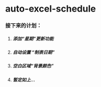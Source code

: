 # auto-excel-schedule

### 接下来的计划：

1. ##### 添加“星期”更新功能

2. ##### 自动设置 “制表日期”

3. ##### 空白区域“背景颜色”

4. ##### 暂定如上...

